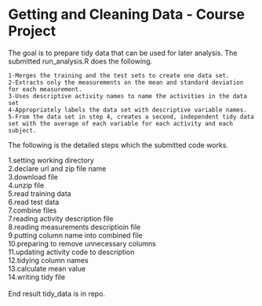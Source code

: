 # Getting and Cleaning Data - Course Project
 The goal is to prepare tidy data that can be used for later analysis. The submitted run_analysis.R does the following.
 
    1-Merges the training and the test sets to create one data set.
    2-Extracts only the measurements on the mean and standard deviation for each measurement.
    3-Uses descriptive activity names to name the activities in the data set
    4-Appropriately labels the data set with descriptive variable names.
    5-From the data set in step 4, creates a second, independent tidy data set with the average of each variable for each activity and each subject.

The following is the detailed steps which the submitted code works.
    
1.setting working directory</br>
2.declare url and zip file name</br>
3.download file</br>
4.unzip file</br>
5.read training data</br>
6.read test data</br>
7.combine files</br>
7.reading activity description file</br>
8.reading measurements descriptioin file</br>
9.putting column name into combined file</br>
10.preparing to remove unnecessary columns</br>
11.updating activity code to description</br>
12.tidying column names</br>
13.calculate mean value</br>
14.writing tidy file</br>
</br>
End result tidy_data is in repo.

